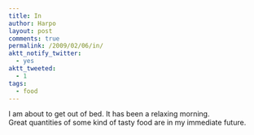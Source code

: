 ```yaml
---
title: In
author: Harpo
layout: post
comments: true
permalink: /2009/02/06/in/
aktt_notify_twitter:
  - yes
aktt_tweeted:
  - 1
tags:
  - food
---
```

I am about to get out of bed. It has been a relaxing morning.  
Great quantities of some kind of tasty food are in my immediate future.